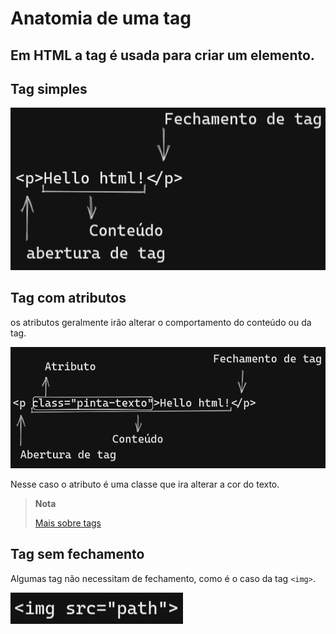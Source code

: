 # Anatomia de uma tag

Em HTML a tag é usada para criar um elemento.
---

## Tag simples

![tag_anatomy](./assets/images/tag_anatomy.png)

## Tag com atributos

os atributos geralmente irão alterar o comportamento do conteúdo ou da tag.

![tag_atribute](./assets/images/tag_atributo.png)

Nesse caso o atributo é uma classe que ira alterar a cor do texto.

> **__Nota__**
>
> [Mais sobre tags](https://developer.mozilla.org/pt-BR/docs/Web/HTML/Attributes)

## Tag sem fechamento

Algumas tag não necessitam de fechamento, como é o caso da tag `<img>`.

![tag_not_close](./assets/images/tag_not_close.png)